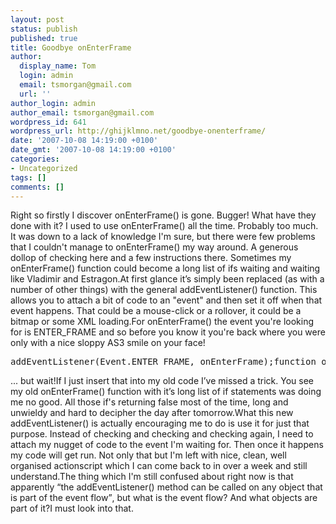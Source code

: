 ```yaml
---
layout: post
status: publish
published: true
title: Goodbye onEnterFrame
author:
  display_name: Tom
  login: admin
  email: tsmorgan@gmail.com
  url: ''
author_login: admin
author_email: tsmorgan@gmail.com
wordpress_id: 641
wordpress_url: http://ghijklmno.net/goodbye-onenterframe/
date: '2007-10-08 14:19:00 +0100'
date_gmt: '2007-10-08 14:19:00 +0100'
categories:
- Uncategorized
tags: []
comments: []
---
```

<!-- more -->

<p>Right so firstly I discover onEnterFrame() is gone. Bugger! What have they done with it? I used to use onEnterFrame() all the time. Probably too much. It was down to a lack of knowledge I'm sure, but there were few problems that I couldn't manage to onEnterFrame() my way around. A generous dollop of checking here and a few instructions there. Sometimes my onEnterFrame() function could become a long list of ifs waiting and waiting like Vladimir and Estragon.At first glance it&#8217;s simply been replaced (as with a number of other things) with the general addEventListener() function. This allows you to attach a bit of code to an "event" and then set it off when that event happens. That could be a mouse-click or a rollover, it could be a bitmap or some XML loading.For onEnterFrame() the event you're looking for is ENTER_FRAME and so before you know it you're back where you were only with a nice sloppy AS3 smile on your face!
<pre>addEventListener(Event.ENTER_FRAME, onEnterFrame);function onEnterFrame(e:Event):void{      trace("and another frame gone!");}</pre>... but wait!If I just insert that into my old code I&#8217;ve missed a trick. You see my old onEnterFrame() function with it&#8217;s long list of if statements was doing me no good. All those if's returning false most of the time, long and unwieldy and hard to decipher the day after tomorrow.What this new addEventListener() is actually encouraging me to do is use it for just that purpose. Instead of checking and checking and checking again, I need to attach my nugget of code to the event I'm waiting for. Then once it happens my code will get run. Not only that but I'm left with nice, clean, well organised actionscript which I can come back to in over a week and still understand.The thing which I'm still confused about right now is that apparently <q>the addEventListener() method can be called on any object that is part of the event flow</q>, but what is the event flow? And what objects are part of it?I must look into that.</p>

